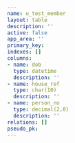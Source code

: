 ```yaml
---
name: u_test_member
layout: table
description: ''
active: false
app_area: ''
primary_key: 
indexes: []
columns:
- name: dob
  type: datetime
  description: ''
- name: house_ref
  type: char(10)
  description: ''
- name: person_no
  type: decimal(2,0)
  description: ''
relations: []
pseudo_pk: 
---
```


